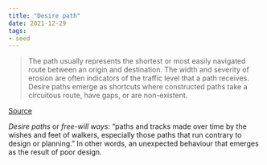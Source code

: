 ```yaml
---
title: "Desire path"
date: 2021-12-29
tags:
- seed
---
```


> The path usually represents the shortest or most easily navigated route between an origin and destination. The width and severity of erosion are often indicators of the traffic level that a path receives. Desire paths emerge as shortcuts where constructed paths take a circuitous route, have gaps, or are non-existent.

[Source](https://aaronzlewis.com/blog/2019/02/11/fools-and-their-time-metaphors/)

_Desire paths_ or _free-will ways_: “paths and tracks made over time by the wishes and feet of walkers, especially those paths that run contrary to design or planning.” In other words, an unexpected behaviour that emerges as the result of poor design.